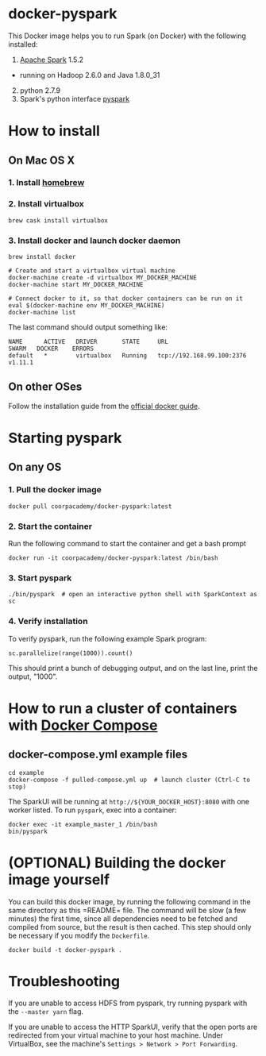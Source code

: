 # docker-pyspark

This Docker image helps you to run Spark (on Docker) with the following
installed:

1. [Apache Spark](https://spark.apache.org/) 1.5.2
  + running on Hadoop 2.6.0 and Java 1.8.0_31
2. python 2.7.9
3. Spark's python interface [pyspark](
https://spark.apache.org/docs/1.5.2/programming-guide.html#linking-with-spark)

# How to install

## On Mac OS X

### 1. Install [homebrew](http://brew.sh)

### 2. Install virtualbox
    brew cask install virtualbox

### 3. Install docker and launch docker daemon
    brew install docker

    # Create and start a virtualbox virtual machine
    docker-machine create -d virtualbox MY_DOCKER_MACHINE
    docker-machine start MY_DOCKER_MACHINE

    # Connect docker to it, so that docker containers can be run on it
    eval $(docker-machine env MY_DOCKER_MACHINE)
    docker-machine list

The last command should output something like:

    NAME      ACTIVE   DRIVER       STATE     URL                         SWARM   DOCKER    ERRORS
    default   *        virtualbox   Running   tcp://192.168.99.100:2376           v1.11.1

## On other OSes

Follow the installation guide from the [official docker guide](
https://docs.docker.com/machine/install-machine/).

# Starting pyspark

## On any OS

### 1. Pull the docker image
    docker pull coorpacademy/docker-pyspark:latest

### 2. Start the container
Run the following command to start the container and get a bash prompt

    docker run -it coorpacademy/docker-pyspark:latest /bin/bash

### 3. Start pyspark
    ./bin/pyspark  # open an interactive python shell with SparkContext as sc

### 4. Verify installation
To verify pyspark, run the following example Spark program:

    sc.parallelize(range(1000)).count()

This should print a bunch of debugging output, and on the last line,
print the output, "1000".

# How to run a cluster of containers with [Docker Compose](http://docs.docker.com/compose)

## docker-compose.yml example files

    cd example
    docker-compose -f pulled-compose.yml up  # launch cluster (Ctrl-C to stop)

The SparkUI will be running at `http://${YOUR_DOCKER_HOST}:8080` with one
worker listed. To run `pyspark`, exec into a container:

    docker exec -it example_master_1 /bin/bash
    bin/pyspark

# (OPTIONAL) Building the docker image yourself

You can build this docker image, by running the following command in
the same directory as this =README= file. The command will be slow (a
few minutes) the first time, since all dependencies need to be fetched and
compiled from source, but the result is then cached. This step should
only be necessary if you modify the `Dockerfile`.

    docker build -t docker-pyspark .

# Troubleshooting
If you are unable to access HDFS from pyspark, try running pyspark with the
`--master yarn` flag.

If you are unable to access the HTTP SparkUI, verify that the open ports are
redirected from your virtual machine to your host machine. Under VirtualBox,
see the machine's `Settings > Network > Port Forwarding`.
